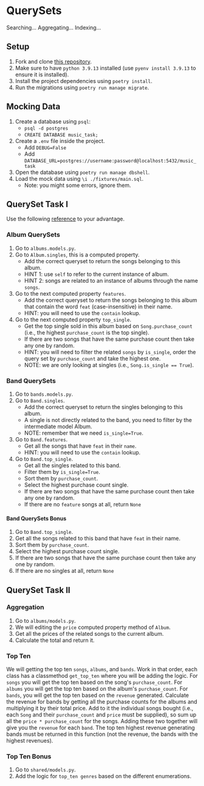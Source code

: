 # QuerySets

Searching... Aggregating... Indexing...

## Setup

1. Fork and clone [this repository](https://github.com/JoinCODED/TASK-Masterclass-M14-QuerySets).
2. Make sure to have `python 3.9.13` installed (use `pyenv install 3.9.13` to ensure it is installed).
3. Install the project dependencies using `poetry install`.
4. Run the migrations using `poetry run manage migrate`.

## Mocking Data

1. Create a database using `psql`:
   - `psql -d postgres`
   - `CREATE DATABASE music_task;`
2. Create a `.env` file inside the project.
   - Add `DEBUG=False`
   - Add `DATABASE_URL=postgres://username:password@localhost:5432/music_task`
3. Open the database using `poetry run manage dbshell`.
4. Load the mock data using `\i ./fixtures/main.sql`.
   - Note: you might some errors, ignore them.

## QuerySet Task I

Use the following [reference](https://docs.djangoproject.com/en/4.0/ref/models/querysets/) to your advantage.

### Album QuerySets

1. Go to `albums.models.py`.
2. Go to `Album.singles`, this is a computed property.
   - Add the correct queryset to return the songs belonging to this album.
   - HINT 1: use `self` to refer to the current instance of album.
   - HINT 2: songs are related to an instance of albums through the name `songs`.
3. Go to the next computed property `features`.
   - Add the correct queryset to return the songs belonging to this album that contain the word `feat` (case-insensitive) in their name.
   - HINT: you will need to use the `contain` lookup.
4. Go to the next computed property `top_single`.
   - Get the top single sold in this album based on `Song.purchase_count` (i.e., the highest `purchase_count` is the top single).
   - If there are two songs that have the same purchase count then take any one by random.
   - HINT: you will need to filter the related `songs` by `is_single`, order the query set by `purchase_count` and take the highest one.
   - NOTE: we are only looking at singles (i.e., `Song.is_single == True`).

### Band QuerySets

1. Go to `bands.models.py`.
2. Go to `Band.singles`.
   - Add the correct queryset to return the singles belonging to this album.
   - A single is not directly related to the band, you need to filter by the intermediate model Album.
   - NOTE: remember that we need `is_single=True`.
3. Go to `Band.features`.
   - Get all the songs that have `feat` in their `name`.
   - HINT: you will need to use the `contain` lookup.
4. Go to `Band.top_single`.
   - Get all the singles related to this band.
   - Filter them by `is_single=True`.
   - Sort them by `purchase_count`.
   - Select the highest purchase count single.
   - If there are two songs that have the same purchase count then take any one by random.
   - If there are no `feature` songs at all, return `None`

#### Band QuerySets Bonus

1. Go to `Band.top_single`.
2. Get all the songs related to this band that have `feat` in their name.
3. Sort them by `purchase_count`.
4. Select the highest purchase count single.
5. If there are two songs that have the same purchase count then take any one by random.
6. If there are no singles at all, return `None`

## QuerySet Task II

### Aggregation

1. Go to `albums/models.py`.
2. We will editing the `price` computed property method of `Album`.
3. Get all the prices of the related songs to the current album.
4. Calculate the total and return it.

### Top Ten

We will getting the top ten `songs`, `albums`, and `bands`. Work in that order, each class has a classmethod `get_top_ten` where you will be adding the logic. For `songs` you will get the top ten based on the song's `purchase_count`. For `albums` you will get the top ten based on the album's `purchase_count`. For `bands`, you will get the top ten based on the `revenue` generated. Calculate the revenue for bands by getting all the purchase counts for the albums and multiplying it by their total price. Add to it the individual songs bought (i.e., each `Song` and their `purchase_count` and `price` must be supplied), so sum up all the `price * purchase_count` for the songs. Adding these two together will give you the `revenue` for each `band`. The top ten highest revenue generating bands must be returned in this function (not the revenue, the bands with the highest revenues).

### Top Ten Bonus

1. Go to `shared/models.py`.
2. Add the logic for `top_ten genres` based on the different enumerations.
